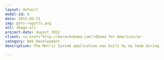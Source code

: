 ```yaml
---
layout: default
modal-id: 6
date: 2015-05-31
img: gotv-reports.png
alt: image-alt
project-date: August 2012
client: <a href="http://barackobama.com">Obama for America</a>
category: Web Development
description: The Metric System application was built by my team during President Barack Obama's Re-election Campaign in 2012 in Nevada. This responsive web app integrated all the critical elements of our data-driven field operation into one centralized tool. This application allowed us to efficiently organize and accurately analyze our program in a flexible, customized context. The Metric System Application was dynamically synchronized with all our hard data sources, including field tools and paid programs.  Not only were were tracking real-time percent to goal we also integrated soft data reporting for our nightly field calls. Combined the hard data and soft data gave us the flexability to access our program withing our goal structures and ensured that we were holding our program accountable to it's objectives at all times. In addition to the core numbers, this tool integrated a cutting edge dashboard including innovative data visualizations and also integrated geospatial tools and maps which permitted deeper levels of analysis. 

---
```

